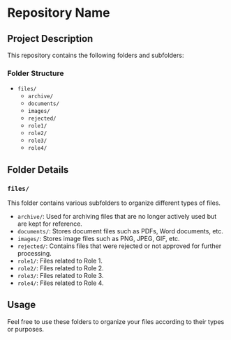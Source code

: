 # Repository Name

## Project Description

This repository contains the following folders and subfolders:

### Folder Structure

- `files/`
  - `archive/`
  - `documents/`
  - `images/`
  - `rejected/`
  - `role1/`
  - `role2/`
  - `role3/`
  - `role4/`

## Folder Details

### `files/`

This folder contains various subfolders to organize different types of files.

- `archive/`: Used for archiving files that are no longer actively used but are kept for reference.
- `documents/`: Stores document files such as PDFs, Word documents, etc.
- `images/`: Stores image files such as PNG, JPEG, GIF, etc.
- `rejected/`: Contains files that were rejected or not approved for further processing.
- `role1/`: Files related to Role 1.
- `role2/`: Files related to Role 2.
- `role3/`: Files related to Role 3.
- `role4/`: Files related to Role 4.

## Usage

Feel free to use these folders to organize your files according to their types or purposes.
